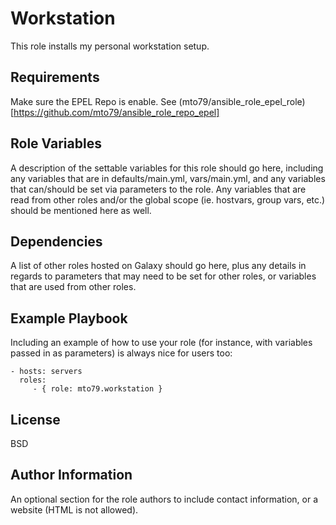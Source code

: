 Workstation
=========

This role installs my personal workstation setup.

Requirements
------------

Make sure the EPEL Repo is enable. See (mto79/ansible_role_epel_role)[https://github.com/mto79/ansible_role_repo_epel] 


Role Variables
--------------

A description of the settable variables for this role should go here, including any variables that are in defaults/main.yml, vars/main.yml, and any variables that can/should be set via parameters to the role. Any variables that are read from other roles and/or the global scope (ie. hostvars, group vars, etc.) should be mentioned here as well.

Dependencies
------------

A list of other roles hosted on Galaxy should go here, plus any details in regards to parameters that may need to be set for other roles, or variables that are used from other roles.

Example Playbook
----------------

Including an example of how to use your role (for instance, with variables passed in as parameters) is always nice for users too:

    - hosts: servers
      roles:
         - { role: mto79.workstation }

License
-------

BSD

Author Information
------------------

An optional section for the role authors to include contact information, or a website (HTML is not allowed).
